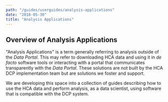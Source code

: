 ```yaml
---
path: "/guides/userguides/analysis-applications"
date: "2018-05-30"
title: "Analysis Applications"
---
```


## Overview of Analysis Applications

"Analysis Applications" is a term generally referring to analysis outside of the *Data Portal*. This may refer to downloading HCA data and using it in *de facto* software tools or interacting with a portal that communicates transparently with the *Data Portal*. These solutions are not built by the HCA DCP implementation team but are solutions we foster and support.   

We are developing this space into a collection of guides describing how to use the HCA data and perform analysis, as a data scientist, using software that is compatible with the DCP system.
